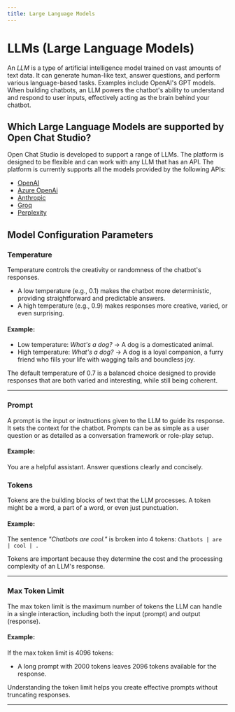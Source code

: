 ```yaml
---
title: Large Language Models
---
```


# LLMs (Large Language Models)
An *LLM* is a type of artificial intelligence model trained on vast amounts of text data. It can generate human-like text, answer questions, and perform various language-based tasks. Examples include OpenAI's GPT models.
When building chatbots, an LLM powers the chatbot's ability to understand and respond to user inputs, effectively acting as the brain behind your chatbot.

## Which Large Language Models are supported by Open Chat Studio?

Open Chat Studio is developed to support a range of LLMs. The platform is designed to be flexible and can work with any
LLM that has an API. The platform is currently supports all the models provided by the following APIs:

* [OpenAI](https://platform.openai.com/docs/models)
* [Azure OpenAi](https://learn.microsoft.com/en-us/azure/ai-services/openai/concepts/models?tabs=python-secure%2Cglobal-standard%2Cstandard-chat-completions)
* [Anthropic](https://docs.anthropic.com/en/docs/about-claude/models_)
* [Groq](https://console.groq.com/docs/models)
* [Perplexity](https://docs.perplexity.ai/guides/model-cards)

## Model Configuration Parameters

### Temperature
Temperature controls the creativity or randomness of the chatbot's responses.

- A low temperature (e.g., 0.1) makes the chatbot more deterministic, providing straightforward and predictable answers.
- A high temperature (e.g., 0.9) makes responses more creative, varied, or even surprising.

#### Example:
- Low temperature: *What's a dog?* → A dog is a domesticated animal.
- High temperature: *What's a dog?* → A dog is a loyal companion, a furry friend who fills your life with wagging tails and boundless joy.

The default temperature of 0.7 is a balanced choice designed to provide responses that are both varied and  interesting, while still being coherent.

---

### Prompt
A prompt is the input or instructions given to the LLM to guide its response. It sets the context for the chatbot. Prompts can be as simple as a user question or as detailed as a conversation framework or role-play setup.

#### Example:
You are a helpful assistant. Answer questions clearly and concisely.


### Tokens
Tokens are the building blocks of text that the LLM processes. A token might be a word, a part of a word, or even just punctuation.

#### Example:
The sentence *"Chatbots are cool."* is broken into 4 tokens:
`Chatbots | are | cool | .`

Tokens are important because they determine the cost and the processing complexity of an LLM's response.

---

### Max Token Limit
The max token limit is the maximum number of tokens the LLM can handle in a single interaction, including both the input (prompt) and output (response).

#### Example:
If the max token limit is 4096 tokens:
- A long prompt with 2000 tokens leaves 2096 tokens available for the response.

Understanding the token limit helps you create effective prompts without truncating responses.

---
